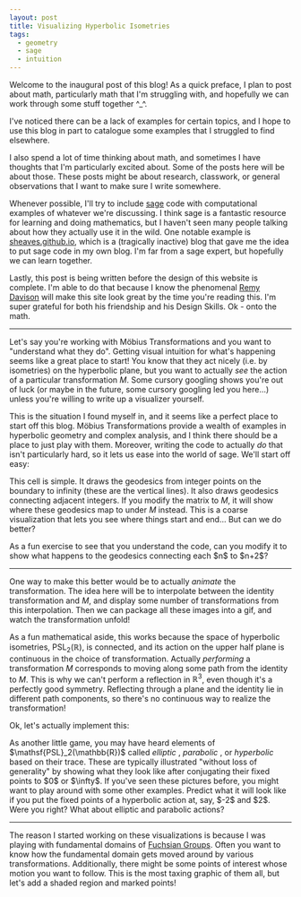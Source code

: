 ```yaml
---
layout: post
title: Visualizing Hyperbolic Isometries
tags:
  - geometry
  - sage
  - intuition
---
```


Welcome to the inaugural post of this blog! As a quick preface, I plan
to post about math, particularly math that I'm struggling with, and hopefully
we can work through some stuff together ^_^.

I've noticed there can be a lack of examples for certain topics,
and I hope to use this blog in part to catalogue some examples that I
struggled to find elsewhere.

I also spend a lot of time thinking about math, and sometimes I have thoughts
that I'm particularly excited about. Some of the posts here will be about
those. These posts might be about research, classwork, or general observations
that I want to make sure I write somewhere.

Whenever possible, I'll try to include [sage](sagemath.org) code with
computational examples of whatever we're discussing. I think sage is a
fantastic resource for learning and doing mathematics, but I haven't seen
many people talking about how they actually use it in the wild. One notable
example is [sheaves.github.io](sheaves.github.io), which is a
(tragically inactive) blog that gave me the idea to put sage code in my own
blog. I'm far from a sage expert, but hopefully we can learn together.

Lastly, this post is being written before the design of this website is
complete. I'm able to do that because I know the phenomenal
[Remy Davison](https://remydavison.com/) will make this site look great
by the time you're reading this. I'm super grateful for both his friendship
and his Design Skills. Ok - onto the math.

---

Let's say you're working with Möbius Transformations and you want to
"understand what they do". Getting visual intuition for what's happening
seems like a great place to start!
You know that they act nicely
(i.e. by isometries) on the hyperbolic plane, but you want to actually _see_
the action of a particular transformation $M$.
Some cursory googling shows you're out of luck
(or maybe in the future, some cursory googling led you here...)
unless you're willing to write up a visualizer yourself.

This is the situation I found myself in, and it seems like a perfect
place to start off this blog. Möbius Transformations provide a wealth
of examples in hyperbolic geometry and complex analysis, and I think there
should be a place to just play with them. Moreover, writing the code to
actually _do_ that isn't particularly hard, so it lets us ease into
the world of sage. We'll start off easy:

<div class="linked_auto">
<script type="text/x-sage">
from sage.geometry.hyperbolic_space.hyperbolic_model import moebius_transform
H2 = HyperbolicPlane().UHP() # the Upper Half Plane model

# How many (vertical) geodesics should we actually show?
# I think showing from -2 to 10 seems sensible to start, but
# if you're working with transformations that do stuff far
# from the origin you might want to change this.
l = -2
r = 10

# We should also choose how high we want our plot to be. Again,
# I chose something sensible for small examples, but you might want
# to change this depending on what you're working with.
yMin = 0
yMax = 5


# Now we start the real work:
def basicPlot(M=None, showAxes=True):
    if M == None:
        M = matrix([[1,0],[0,1]])

    # We're going to plot geodesics (in different colors) so that we
    # can follow the transformation.
    # What colors should we interpolate between?
    colorL = Color("#16365D") # This is a slate blue
    colorR = Color("#09B811") # This is a light green


    toShow = plot([])
    for n in range(r-l):
        color = colorL.blend(colorR, n/(r-l))

        # The image of the vertical geodesic at point n
        p1 = moebius_transform(M, l+n) # hit the point l+n with the transformation M
        p2 = moebius_transform(M, Infinity)

        g = H2.get_geodesic(p1,p2)
        toShow += g.plot(color=color, axes=showAxes)

        # The image of a geodesic between points n and n+1
        p1 = moebius_transform(M, l+n)
        p2 = moebius_transform(M, l+n+1)
        g = H2.get_geodesic(p1,p2)

        # We darken the color of these geodesics to distinguish them
        # from the vertical ones after applying the transformation.
        toShow += g.plot(color=color.darker(), axes=showAxes)

    toShow.set_axes_range(l,r,yMin,yMax)

    return toShow

# Finally, we'll use an interactive wrapper so that we don't have
# to manually edit this code to do stuff with the visualizer!
@interact
def _(M = input_grid(2,2, default = [[1,0],[0,1]], label='M=', to_value=matrix), axes=True):
  basicPlot(matrix(M), showAxes=axes).show()
</script>
</div>

This cell is simple. It draws the geodesics from integer points on the boundary
to infinity (these are the vertical lines). It also draws geodesics connecting
adjacent integers. If you modify the matrix to $M$, it will show where these
geodesics map to under $M$ instead. This is a coarse visualization that
lets you see where things start and end... But can we do better?

<div class="boxed">
  As a fun exercise to see that you understand the code,
  can you modify it to show what happens to the geodesics connecting
  each $n$ to $n+2$?
</div>

---

One way to make this better would be to actually _animate_ the transformation.
The idea here will be to interpolate between the identity transformation and $M$,
and display some number of transformations from this interpolation. Then we
can package all these images into a gif, and watch the transformation unfold!

As a fun mathematical aside, this works because the space of
hyperbolic isometries, $\mathsf{PSL}_2 (\mathbb{R})$, is connected, and its
action on the upper half plane is continuous in the choice of transformation.
Actually *performing* a transformation $M$ corresponds to moving along some
path from the identity to $M$. This is why we can't perform a
reflection in $\mathbb{R}^3$, even though it's a perfectly good symmetry.
Reflecting through a plane and the identity lie in different path components,
so there's no continuous way to realize the transformation!

Ok, let's actually implement this:

<div class="linked_auto">
<script type="text/x-sage">

# If you're playing along at home, this code relies on the code from the
# previous block. So make sure to copy that as well.

def animateTransformation(M,showAxes=True):
    # n is how many interpolations for the animation.
    # higher numbers <--> smoother animations <--> longer computation.
    # I wouldn't recommend going too high on this site, but I've found 50
    # is a good number when rendering it on a dedicated computer.
    n = 25
    I = matrix([[1,0],[0,1]])

    plots = [basicPlot(I + (i/n) * (M-I), showAxes) for i in range(n)]

    # Let's actually add some extra frames of the ending position so we can
    # focus on it better.
    plots += [basicPlot(M, showAxes) for i in range(5)]
    return animate(plots)

@interact
def _(M = input_grid(2,2, default = [[1,0],[0,1]], label='M=', to_value=matrix), axes=True):
  animateTransformation(M,axes).show()

</script>
</div>

<div class="boxed">
As another little game, you may have heard elements of
$\mathsf{PSL}_2(\mathbb{R})$ called <em> elliptic </em>, <em> parabolic </em>,
or <em> hyperbolic </em> based on their trace. These are typically illustrated
"without loss of generality"
by showing what they look like after conjugating their fixed points to $0$ or
$\infty$. If you've seen these pictures before, you might want to
play around with some other examples. Predict what it will look like
if you put the fixed points of a hyperbolic action at, say, $-2$ and $2$.
Were you right? What about elliptic and parabolic actions?
</div>

---

The reason I started working on these visualizations is because I was
playing with fundamental domains of
[Fuchsian Groups](https://en.wikipedia.org/wiki/Fuchsian_group). Often
you want to know how the fundamental domain gets moved around by various
transformations. Additionally, there might be some points of interest whose
motion you want to follow. This is the most taxing graphic of them all,
but let's add a shaded region and marked points!

<div class="linked_auto">
<script type="text/x-sage">
def advancedPlot(M, showAxes, markedPoints, shadedRegion):
    p = basicPlot(M, showAxes)

    # Start by adding the marked points

    colors = rainbow(len(markedPoints)) # get different colors for each pt

    def mkPoint(i):
        p = markedPoints[i]
        new_pt = moebius_transform(M,p)
        # make the point big, add a legend saying where it started, and make sure
        # it ends up _above_ the shading (that's what zorder is for)
        return point(CC(new_pt), size=50, legend_label=p, color=colors[i], zorder=2)

    marked = sum([mkPoint(i) for i in range(len(markedPoints))])

    # Next we shade the region which was mapped to by the given region.
    # That's another way of saying that a point p should be shaded whenever
    # M^{-1}(p) was in the region. This turns out to be slightly easier to
    # implement.

    x,y = var('x,y')
    Mi = M.inverse()

    ptOld = moebius_transform(Mi,x+I*y)
    (xOld, yOld) = (ptOld.real_part(), ptOld.imag_part())

    # Substitute the preimage of (x,y) into the inequality
    newRegion = [ineq.subs(x=xOld, y=yOld) for ineq in shadedRegion]

    # Now for the expensive bit. You can change "plot_points" to a smaller
    # value to make the computation more efficient, but you lose out on
    # how precise the shading looks surprisingly quickly. Alternatively,
    # if you're running this locally and your region doesn't look quite right,
    # you can bump it a little to get some more definition.
    shaded = region_plot(newRegion, (x,l,r), (y,yMin,yMax), incol='lightblue', bordercol='gray', plot_points=100)      

    # actually draw the figure
    return p + marked + shaded

@interact
def _(M = input_grid(2,2, default = [[5,-4],[1,3]], label='M=', to_value=matrix),
showAxes=True,
markedPoints=input_box([1,2+I], width=20, label='Marked Points'),
shadedRegion=input_box([0 < x, x < 1], width=20, label='Shaded Region'),
auto_update=False):
  # This is much more expensive, so actually animating it is out of the question.
  # It's a pretty easy exercise to combine this code with the previous cell
  # to make an animated version locally, though ^_^

  advancedPlot(M, showAxes, markedPoints, shadedRegion).show()
</script>
</div>
